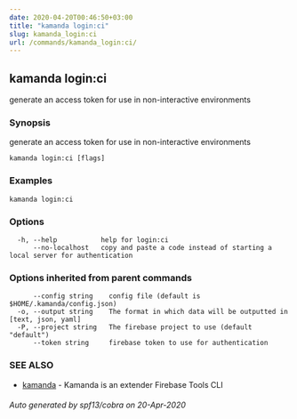 ```yaml
---
date: 2020-04-20T00:46:50+03:00
title: "kamanda login:ci"
slug: kamanda_login:ci
url: /commands/kamanda_login:ci/
---
```

## kamanda login:ci

generate an access token for use in non-interactive environments

### Synopsis

generate an access token for use in non-interactive environments

```
kamanda login:ci [flags]
```

### Examples

```
kamanda login:ci
```

### Options

```
  -h, --help           help for login:ci
      --no-localhost   copy and paste a code instead of starting a local server for authentication
```

### Options inherited from parent commands

```
      --config string    config file (default is $HOME/.kamanda/config.json)
  -o, --output string    The format in which data will be outputted in [text, json, yaml]
  -P, --project string   The firebase project to use (default "default")
      --token string     firebase token to use for authentication
```

### SEE ALSO

* [kamanda](/commands/kamanda/)	 - Kamanda is an extender Firebase Tools CLI

###### Auto generated by spf13/cobra on 20-Apr-2020
